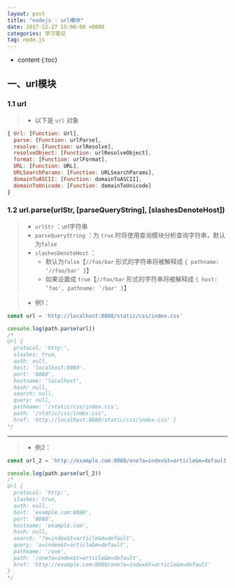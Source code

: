 ```yaml
---
layout: post
title: "nodejs - url模块"
date: 2017-12-27 15:00:00 +0800 
categories: 学习笔记
tag: node.js
---
```

* content
{:toc}

<!-- more -->

## 一、url模块

### 1.1 url

> * 以下是 `url` 对象

```js
{ Url: [Function: Url],
  parse: [Function: urlParse],
  resolve: [Function: urlResolve],
  resolveObject: [Function: urlResolveObject],
  format: [Function: urlFormat],
  URL: [Function: URL],
  URLSearchParams: [Function: URLSearchParams],
  domainToASCII: [Function: domainToASCII],
  domainToUnicode: [Function: domainToUnicode]
}
```

### 1.2 url.parse(urlStr, [parseQueryString], [slashesDenoteHost])

> * `urlStr` ：url字符串
> * `parseQueryString` ：为 `true` 时将使用查询模块分析查询字符串，默认为`false`
> * `slashesDenoteHost` ：          
>   * 默认为`false`【`//foo/bar` 形式的字符串将被解释成 `{ pathname: ‘//foo/bar' }`】
>   * 如果设置成 `true`【`//foo/bar` 形式的字符串将被解释成  `{ host: ‘foo', pathname: ‘/bar' }`】

> * 例1：

```js
const url = 'http://localhost:8080/static/css/index.css'

console.log(path.parse(url))
/*
Url {
  protocol: 'http:',
  slashes: true,
  auth: null,
  host: 'localhost:8080',
  port: '8080',
  hostname: 'localhost',
  hash: null,
  search: null,
  query: null,
  pathname: '/static/css/index.css',
  path: '/static/css/index.css',
  href: 'http://localhost:8080/static/css/index.css' }
*/
```
---

> * 例2：

```js
const url_2 = 'http://example.com:8080/one?a=index&t=article&m=default'

console.log(path.parse(url_2))
/*
Url {
  protocol: 'http:',
  slashes: true,
  auth: null,
  host: 'example.com:8080',
  port: '8080',
  hostname: 'example.com',
  hash: null,
  search: '?a=index&t=article&m=default',
  query: 'a=index&t=article&m=default',
  pathname: '/one',
  path: '/one?a=index&t=article&m=default',
  href: 'http://example.com:8080/one?a=index&t=article&m=default'
}
*/
```






